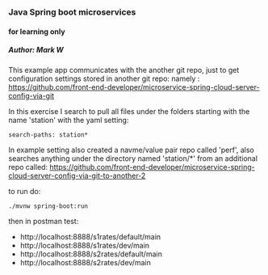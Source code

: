 ### Java Spring boot microservices 
#### for learning only
##### Author: Mark W

This example app communicates with the another git repo, just to get configuration settings stored in another git repo:
namely : https://github.com/front-end-developer/microservice-spring-cloud-server-config-via-git

In this exercise I search to pull all files under the folders starting with the name 'station' with the yaml setting:

    search-paths: station*


In example setting also created a navme/value pair repo called 'perf', also searches anything under the directory named 'station/*' from an additional repo called:
https://github.com/front-end-developer/microservice-spring-cloud-server-config-via-git-to-another-2

to run do: 

    ./mvnw spring-boot:run

then in postman test:
- http://localhost:8888/s1rates/default/main
- http://localhost:8888/s1rates/dev/main
- http://localhost:8888/s2rates/default/main
- http://localhost:8888/s2rates/dev/main